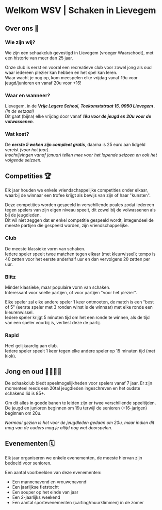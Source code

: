 # Welkom WSV | Schaken in Lievegem

## Over ons :monocle_face:

### Wie zijn wij?

We zijn een schaakclub gevestigd in Lievegem (vroeger Waarschoot), met een historie van meer dan 25 jaar.

Onze club is eerst en vooral een recreatieve club voor zowel jong als oud waar iedereen plezier kan hebben en het spel kan leren. </br>
Waar wacht je nog op, kom meespelen elke vrijdag vanaf 19u voor jeugd/junioren en vanaf 20u voor +16!

### Waar en wanneer? 

Lievegem, in de ***Vrije Lagere School, Toekomststraat 15, 9950 Lievegem*** . _(In de eetzaal)_ </br>
Dit gaat (bijna) elke vrijdag door vanaf ***19u voor de jeugd en 20u voor de volwassenen***.

### Wat kost? 

De ***eerste 5 weken zijn compleet gratis***, daarna is 25 euro aan lidgeld vereist _(voor het jaar)_. </br>
_Inschrijvingen vanaf januari tellen mee voor het lopende seizoen en ook het volgende seizoen._

## Competities :trophy:

Elk jaar houden we enkele vriendschappelijke competities onder elkaar, waarbij de winnaar een trofee krijgt als bewijs van zijn of haar "kunsten".

Deze competities worden gespeeld in verschillende poules zodat iedereen tegen spelers van zijn eigen niveau speelt, dit zowel bij de volwassenen als bij de jeugdleden. </br>
Dit wil niet zeggen dat er enkel competitie gespeeld wordt, integendeel de meeste partijen die gespeeld worden, zijn vriendschappelijke. 

### Club

De meeste klassieke vorm van schaken. </br>
Iedere speler speelt twee matchen tegen elkaar (met kleurwissel); tempo is 40 zetten voor het eerste anderhalf uur en dan vervolgens 20 zetten per uur. 

### Blitz

Minder klassieke, maar populaire vorm van schaken. </br>
Interessant voor snelle partijen, of voor partijen "voor het plezier". 

Elke speler zal elke andere speler 1 keer ontmoeten, de match is een "best of 5" (eerste speler met 3 ronden winst is de winnaar) met elke ronde een kleurenwissel. </br>
Iedere speler krijgt 5 minuten tijd om het een ronde te winnen, als de tijd van een speler voorbij is, verliest deze de partij. 

### Rapid

Heel gelijkaardig aan club. </br>
Iedere speler speelt 1 keer tegen elke andere speler op 15 minuten tijd (met klok). 

## Jong en oud :family_man_woman_girl_boy: 

De schaakclub biedt speelmogelijkheden voor spelers vanaf 7 jaar. Er zijn momenteel reeds een 20tal jeugdleden ingeschreven en het oudste schakend lid is 85+.

Om dit alles in goede banen te leiden zijn er twee verschillende speeltijden. </br>
De jeugd en junioren beginnen om 19u terwijl de senioren (+16-jarigen) beginnen om 20u.

_Normaal gezien is het voor de jeugdleden gedaan om 20u, maar indien dit mag van de ouders mag je altijd nog wat doorspelen._

## Evenementen :spiral_calendar:

Elk jaar organiseren we enkele evenementen, de meeste hiervan zijn bedoeld voor senioren.

Een aantal voorbeelden van deze evenementen:

* Een mannenavond en vrouwenavond
* Een jaarlijkse fietstocht
* Een souper op het einde van jaar
* Een 2-jaarlijks weekend
* Een aantal sportevenementen (carting/muurklimmen) in de zomer
